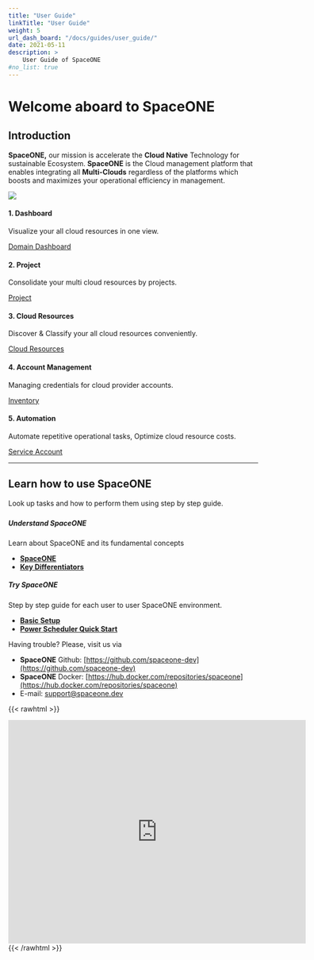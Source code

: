 ```yaml
---
title: "User Guide"
linkTitle: "User Guide"
weight: 5
url_dash_board: "/docs/guides/user_guide/" 
date: 2021-05-11
description: >
    User Guide of SpaceONE
#no_list: true
---
```


# Welcome aboard to SpaceONE

## Introduction

**SpaceONE,** our mission is accelerate the **Cloud Native** Technology for sustainable Ecosystem.  **SpaceONE** is the Cloud management platform that enables integrating all **Multi-Clouds** regardless of the platforms which boosts and maximizes your operational efficiency in management.

![](/img/doc/docimg1.png)

#### 1. **Dashboard**

Visualize your all cloud resources in one view.

<div class="my-4">
<a class="btn btn-secondary"
    href="/docs/guides/user_guide/dashboard/domain_dashboard/"
    target="_blank"
    rel="noopener"
    >Domain Dashboard</a>
</div>

#### 2. **Project**

Consolidate your multi cloud resources by projects.

<div class="my-4">
<a class="btn btn-secondary"
    href="/docs/guides/user_guide/project/"
    target="_blank"
    rel="noopener"
    >Project</a>
</div>

#### 3. **Cloud Resources** 

Discover & Classify your all cloud resources conveniently. 

<div class="my-4">
<a class="btn btn-secondary"
    href="/docs/guides/user_guide/invetory/"
    target="_blank"
    rel="noopener"
    >Cloud Resources</a>
</div>

#### 4. **Account Management**

Managing credentials for cloud provider accounts.

<div class="my-4">
<a class="btn btn-secondary"
    href="/docs/guides/user_guide/service_account/"
    target="_blank"
    rel="noopener"
    >Inventory</a>
</div>


#### 5. **Automation**

Automate repetitive operational tasks, Optimize cloud resource costs.

<div class="my-4">
<a class="btn btn-secondary"
    href="/docs/guides/user_guide/automation/power-scheduler/"
    target="_blank"
    rel="noopener"
    >Service Account</a>
</div>

---


## Learn how to use SpaceONE

Look up tasks and how to perform them using step by step guide.

### 

##### **Understand SpaceONE**

Learn about SpaceONE and its fundamental concepts

* [**SpaceONE**](introduction-to-spaceone/spaceone.md)
* [**Key Differentiators**](introduction-to-spaceone/key-differentiators.md)

##### **Try SpaceONE**

Step by step guide for each user to user SpaceONE environment.

* [**Basic Setup**](general-user.md)
* [**Power Scheduler Quick Start**](power-scheduler-quick-start.md)



Having trouble? Please, visit us via

* **SpaceONE**  Github: [https://github.com/spaceone-dev](https://github.com/spaceone-dev) 
* **SpaceONE**  Docker: [https://hub.docker.com/repositories/spaceone](https://hub.docker.com/repositories/spaceone) 
* E-mail: support@spaceone.dev


{{< rawhtml >}}
<iframe src="https://www.google.com/maps/embed?pb=!1m18!1m12!1m3!1d3646.352899530698!2d127.03187968877465!3d37.498093758727805!2m3!1f0!2f0!3f0!3m2!1i1024!2i768!4f13.1!3m3!1m2!1s0x0%3A0x622d76b6dc0bc6c6!2z66mU6rCA7KG0KOyjvCk!5e0!3m2!1sko!2skr!4v1620287000573!5m2!1sko!2skr" width="600" height="450" style="border:0;" allowfullscreen="" loading="lazy"></iframe>
{{< /rawhtml >}}



